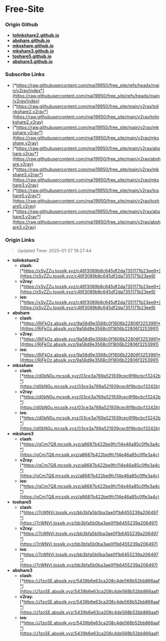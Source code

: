 # Free-Site

### Origin Github

- [**tolinkshare2.github.io**](https://github.com/tolinkshare2/tolinkshare2.github.io)
- [**abshare.github.io**](https://github.com/abshare/abshare.github.io)
- [**mksshare.github.io**](https://github.com/mksshare/mksshare.github.io)
- [**mkshare3.github.io**](https://github.com/mkshare3/mkshare3.github.io)
- [**toshare5.github.io**](https://github.com/toshare5/toshare5.github.io)
- [**abshare3.github.io**](https://github.com/abshare3/abshare3.github.io)

### Subscribe Links

- [*https://raw.githubusercontent.com/mai19950/free_site/refs/heads/main/v2ray/index*](https://raw.githubusercontent.com/mai19950/free_site/refs/heads/main/v2ray/index)
- [*https://raw.githubusercontent.com/mai19950/free_site/main/v2ray/tolinkshare2.v2ray*](https://raw.githubusercontent.com/mai19950/free_site/main/v2ray/tolinkshare2.v2ray)
- [*https://raw.githubusercontent.com/mai19950/free_site/main/v2ray/mksshare.v2ray*](https://raw.githubusercontent.com/mai19950/free_site/main/v2ray/mksshare.v2ray)
- [*https://raw.githubusercontent.com/mai19950/free_site/main/v2ray/abshare.v2ray*](https://raw.githubusercontent.com/mai19950/free_site/main/v2ray/abshare.v2ray)
- [*https://raw.githubusercontent.com/mai19950/free_site/main/v2ray/mkshare3.v2ray*](https://raw.githubusercontent.com/mai19950/free_site/main/v2ray/mkshare3.v2ray)
- [*https://raw.githubusercontent.com/mai19950/free_site/main/v2ray/toshare5.v2ray*](https://raw.githubusercontent.com/mai19950/free_site/main/v2ray/toshare5.v2ray)
- [*https://raw.githubusercontent.com/mai19950/free_site/main/v2ray/abshare3.v2ray*](https://raw.githubusercontent.com/mai19950/free_site/main/v2ray/abshare3.v2ray)

### Origin Links

> Updated Time: 2025-01-27 19:27:44

- **tolinkshare2**
  - **clash**: [*https://xSyZZu.tosslk.xyz/c46f3089b8c645df2da7351171b23ee9*](https://xSyZZu.tosslk.xyz/c46f3089b8c645df2da7351171b23ee9)
  - **v2ray**: [*https://xSyZZu.tosslk.xyz/c46f3089b8c645df2da7351171b23ee9*](https://xSyZZu.tosslk.xyz/c46f3089b8c645df2da7351171b23ee9)
  - **ios**: [*https://xSyZZu.tosslk.xyz/c46f3089b8c645df2da7351171b23ee9*](https://xSyZZu.tosslk.xyz/c46f3089b8c645df2da7351171b23ee9)
- **abshare**
  - **clash**: [*https://RjFkOz.absslk.xyz/9a58d9e3568c0f1806b22806f3253991*](https://RjFkOz.absslk.xyz/9a58d9e3568c0f1806b22806f3253991)
  - **v2ray**: [*https://RjFkOz.absslk.xyz/9a58d9e3568c0f1806b22806f3253991*](https://RjFkOz.absslk.xyz/9a58d9e3568c0f1806b22806f3253991)
  - **ios**: [*https://RjFkOz.absslk.xyz/9a58d9e3568c0f1806b22806f3253991*](https://RjFkOz.absslk.xyz/9a58d9e3568c0f1806b22806f3253991)
- **mksshare**
  - **clash**: [*https://d0bN0u.mcsslk.xyz/03ce3a769a521939cec6f9bcbcf3242b*](https://d0bN0u.mcsslk.xyz/03ce3a769a521939cec6f9bcbcf3242b)
  - **v2ray**: [*https://d0bN0u.mcsslk.xyz/03ce3a769a521939cec6f9bcbcf3242b*](https://d0bN0u.mcsslk.xyz/03ce3a769a521939cec6f9bcbcf3242b)
  - **ios**: [*https://d0bN0u.mcsslk.xyz/03ce3a769a521939cec6f9bcbcf3242b*](https://d0bN0u.mcsslk.xyz/03ce3a769a521939cec6f9bcbcf3242b)
- **mkshare3**
  - **clash**: [*https://gCm7Q8.mcsslk.xyz/a8687b422be9fc114e46a85c0ffe3a4c*](https://gCm7Q8.mcsslk.xyz/a8687b422be9fc114e46a85c0ffe3a4c)
  - **v2ray**: [*https://gCm7Q8.mcsslk.xyz/a8687b422be9fc114e46a85c0ffe3a4c*](https://gCm7Q8.mcsslk.xyz/a8687b422be9fc114e46a85c0ffe3a4c)
  - **ios**: [*https://gCm7Q8.mcsslk.xyz/a8687b422be9fc114e46a85c0ffe3a4c*](https://gCm7Q8.mcsslk.xyz/a8687b422be9fc114e46a85c0ffe3a4c)
- **toshare5**
  - **clash**: [*https://7cWNVi.tosslk.xyz/bb3bfa5b0ba3ae0f1b6455239a206497*](https://7cWNVi.tosslk.xyz/bb3bfa5b0ba3ae0f1b6455239a206497)
  - **v2ray**: [*https://7cWNVi.tosslk.xyz/bb3bfa5b0ba3ae0f1b6455239a206497*](https://7cWNVi.tosslk.xyz/bb3bfa5b0ba3ae0f1b6455239a206497)
  - **ios**: [*https://7cWNVi.tosslk.xyz/bb3bfa5b0ba3ae0f1b6455239a206497*](https://7cWNVi.tosslk.xyz/bb3bfa5b0ba3ae0f1b6455239a206497)
- **abshare3**
  - **clash**: [*https://J1zoSE.absslk.xyz/5439b6e63ca208c4de568b52bb866aaf*](https://J1zoSE.absslk.xyz/5439b6e63ca208c4de568b52bb866aaf)
  - **v2ray**: [*https://J1zoSE.absslk.xyz/5439b6e63ca208c4de568b52bb866aaf*](https://J1zoSE.absslk.xyz/5439b6e63ca208c4de568b52bb866aaf)
  - **ios**: [*https://J1zoSE.absslk.xyz/5439b6e63ca208c4de568b52bb866aaf*](https://J1zoSE.absslk.xyz/5439b6e63ca208c4de568b52bb866aaf)
